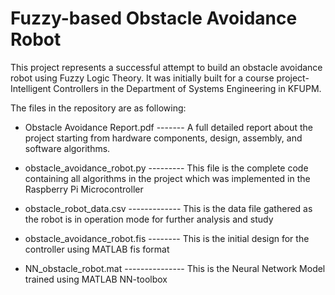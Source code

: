 # Fuzzy-based Obstacle Avoidance Robot

This project represents a successful attempt to build an obstacle avoidance robot using Fuzzy Logic Theory. It was initially built for a
course project- Intelligent Controllers in the Department of Systems Engineering in KFUPM.

The files in the repository are as following:


- Obstacle Avoidance Report.pdf ------- A full detailed report about the project starting from hardware components, design, assembly, and                                         software algorithms.

- obstacle_avoidance_robot.py --------- This file is the complete code containing all algorithms in the project which was implemented in                                         the Raspberry Pi Microcontroller

- obstacle_robot_data.csv ------------- This is the data file gathered as the robot is in operation mode for further analysis and study

- obstacle_avoidance_robot.fis -------- This is the initial design for the controller using MATLAB fis format

- NN_obstacle_robot.mat --------------- This is the Neural Network Model trained using MATLAB NN-toolbox

